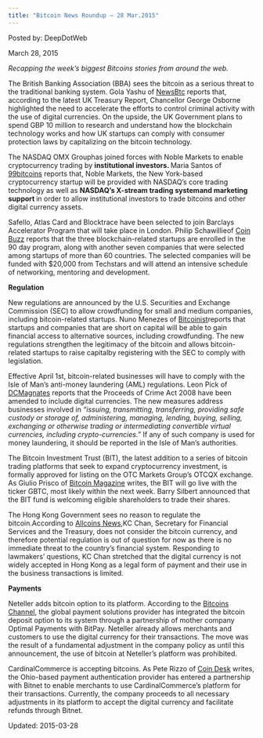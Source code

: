 ```yaml
---
title: "Bitcoin News Roundup – 28 Mar.2015"
---
```


Posted by: DeepDotWeb 

<span>March 28, 2015</span>





<p><em>Recapping the week&#8217;s biggest Bitcoins stories from around the web. </em></p>
<p>The British Banking Association (BBA) sees the bitcoin as a serious threat to the traditional banking system. Gola Yashu of <a href="http://www.newsbtc.com/2015/03/26/uk-treasury-report-government-to-curb-bitcoin-transactions/">NewsBtc</a> reports that, according to the latest UK Treasury Report, Chancellor George Osborne highlighted the need to accelerate the efforts to control criminal activity with the use of digital currencies. On the upside, the UK Government plans to spend GBP 10 million to research and understand how the blockchain technology works and how UK startups can comply with consumer protection laws by capitalizing on the bitcoin technology.</p>
<p>The NASDAQ OMX Grouphas joined forces with Noble Markets to enable cryptocurrency trading by <strong>institutional investors. </strong>Maria Santos of <a href="http://99bitcoins.com/investors-trade-cryptocurrency-noble-markets-nasdaq-trading-technology/">99bitcoins</a> reports that, Noble Markets, the New York-based cryptocurrency startup will be provided with NASDAQ’s core trading technology as well as <strong>NASDAQ’s X-stream trading systemand marketing support </strong>in order to allow institutional investors to trade bitcoins and other digital currency assets.</p>
<p>Safello, Atlas Card and Blocktrace have been selected to join Barclays Accelerator Program that will take place in London. Philip Schawillieof <a href="http://www.coinbuzz.com/2015/03/24/three-blockchain-startups-enter-barclays-accelerator/">Coin Buzz</a> reports that the three blockchain-related startups are enrolled in the 90 day program, along with another seven companies that were selected among startups of more than 60 countries. The selected companies will be funded with $20,000 from Techstars and will attend an intensive schedule of networking, mentoring and development.</p>
<p><strong>Regulation</strong></p>
<p>New regulations are announced by the U.S. Securities and Exchange Commission (SEC) to allow crowdfunding for small and medium companies, including bitcoin-related startups. Nuno Menezes of <a href="http://bitcoinist.net/sec-facilitates-smaller-companies-access-capital/">Bitcoinist</a>reports that startups and companies that are short on capital will be able to gain financial access to alternative sources, including crowdfunding. The new regulations strengthen the legitimacy of the bitcoin and allows bitcoin-related startups to raise capitalby registering with the SEC to comply with legislation.</p>
<p>Effective April 1st, bitcoin-related businesses will have to comply with the Isle of Man&#8217;s anti-money laundering (AML) regulations. Leon Pick of <a href="http://dcmagnates.com/bitcoin-paradise-isle-of-man-introduces-regulation-unlikely-to-impress/">DCMagnates</a> reports that the Proceeds of Crime Act 2008 have been amended to include digital currencies. The new measures address businesses involved in <em>“</em><em>issuing, transmitting, transferring, providing safe custody or storage of, administering, managing, lending, buying, selling, exchanging or otherwise trading or intermediating convertible virtual currencies, including crypto-currencies.”</em> If any of such company is used for money laundering, it should be reported in the Isle of Man&#8217;s authorities.</p>
<p>The Bitcoin Investment Trust (BIT), the latest addition to a series of bitcoin trading platforms that seek to expand cryptocurrency investment, is formally approved for listing on the OTC Markets Group’s OTCQX exchange. As Giulio Prisco of <a href="https://bitcoinmagazine.com/19760/bitcoin-investment-trust-bit-goes-live-ticker-gbtc/">Bitcoin Magazine</a> writes, the BIT will go live with the ticker GBTC, most likely within the next week. Barry Silbert announced that the BIT fund is welcoming eligible shareholders to trade their shares.</p>
<p>The Hong Kong Government sees no reason to regulate the bitcoin.According to <a href="http://allcoinsnews.com/2015/03/25/hong-kong-government-bitcoin-regulation-unnecessary-warns-highly-speculative-not-lawful-tender/">Allcoins News</a>,KC Chan, Secretary for Financial Services and the Treasury, does not consider the bitcoin currency, and therefore potential regulation is out of question for now as there is no immediate threat to the country’s financial system. Responding to lawmakers&#8217; questions, KC Chan stretched that the digital currency is not widely accepted in Hong Kong as a legal form of payment and their use in the business transactions is limited.</p>
<p><strong>Payments</strong></p>
<p>Neteller adds bitcoin option to its platform. According to the <a href="http://bitcoinschannel.com/payment-processor-neteller-changes-company-policy-to-add-bitcoin-option/">Bitcoins Channel</a>, the global payment solutions provider has integrated the bitcoin deposit option to its system through a partnership of mother company Optimal Payments with BitPay. Neteller already allows merchants and customers to use the digital currency for their transactions. The move was the result of a fundamental adjustment in the company policy as until this announcement, the use of bitcoin at Neteller’s platform was prohibited.</p>
<p>CardinalCommerce is accepting bitcoins. As Pete Rizzo of <a href="http://www.coindesk.com/cardinalcommerce-adds-bitcoin-to-merchant-payments-solution/">Coin Desk</a> writes, the Ohio-based payment authentication provider has entered a partnership with Bitnet to enable merchants to use CardinalCommerce’s platform for their transactions. Currently, the company proceeds to all necessary adjustments in its platform to accept the digital currency and facilitate refunds through Bitnet.</p>

Updated: 2015-03-28
